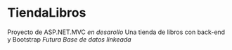 # TiendaLibros
Proyecto de ASP.NET.MVC *en desarollo*
Una tienda de libros con back-end y Bootstrap 
*Futura Base de datos linkeada*

